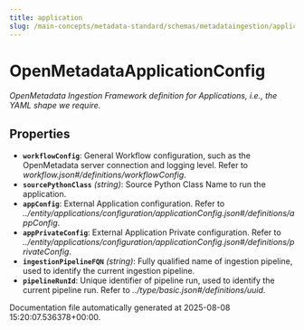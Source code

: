 ```yaml
---
title: application
slug: /main-concepts/metadata-standard/schemas/metadataingestion/application
---
```


# OpenMetadataApplicationConfig

*OpenMetadata Ingestion Framework definition for Applications, i.e., the YAML shape we require.*

## Properties

- **`workflowConfig`**: General Workflow configuration, such as the OpenMetadata server connection and logging level. Refer to *workflow.json#/definitions/workflowConfig*.
- **`sourcePythonClass`** *(string)*: Source Python Class Name to run the application.
- **`appConfig`**: External Application configuration. Refer to *../entity/applications/configuration/applicationConfig.json#/definitions/appConfig*.
- **`appPrivateConfig`**: External Application Private configuration. Refer to *../entity/applications/configuration/applicationConfig.json#/definitions/privateConfig*.
- **`ingestionPipelineFQN`** *(string)*: Fully qualified name of ingestion pipeline, used to identify the current ingestion pipeline.
- **`pipelineRunId`**: Unique identifier of pipeline run, used to identify the current pipeline run. Refer to *../type/basic.json#/definitions/uuid*.


Documentation file automatically generated at 2025-08-08 15:20:07.536378+00:00.
